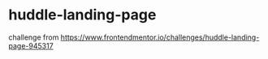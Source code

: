 # huddle-landing-page
challenge from https://www.frontendmentor.io/challenges/huddle-landing-page-945317
